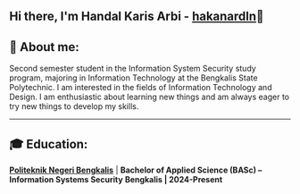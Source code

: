 ## Hi there, I'm Handal Karis Arbi - [hakanardln](#)👋

## 🔗 About me:
Second semester student in the Information System Security study program, majoring in Information Technology at the Bengkalis State Polytechnic. I am interested in the fields of Information Technology and Design. I am enthusiastic about learning new things and am always eager to try new things to develop my skills.

---
## 🎓 Education:
**[Politeknik Negeri Bengkalis](#)** | **Bachelor of Applied Science (BASc) – Information Systems Security** 
**Bengkalis | 2024-Present**
